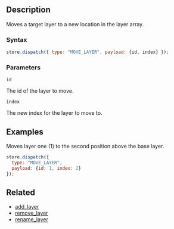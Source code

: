 ## Description

Moves a target layer to a new location in the layer array.

### Syntax

```javascript
store.dispatch({ type: "MOVE_LAYER", payload: {id, index} });
```

### Parameters

`id`

The id of the layer to move.

`index`

The new index for the layer to move to.

## Examples

Moves layer one (1) to the second position above the base layer.

```javascript
store.dispatch({
  type: "MOVE_LAYER",
  payload: {id: 1, index: 2}
});
```

## Related

- [add_layer](./add_layer.md)
- [remove_layer](./remove_layer.md)
- [rename_layer](./rename_layer.md)
